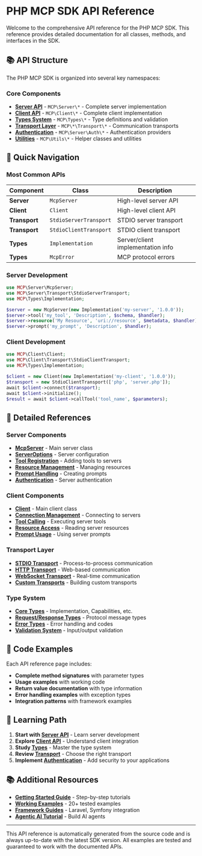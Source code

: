# PHP MCP SDK API Reference

Welcome to the comprehensive API reference for the PHP MCP SDK. This reference provides detailed documentation for all classes, methods, and interfaces in the SDK.

## 📚 API Structure

The PHP MCP SDK is organized into several key namespaces:

### Core Components

- **[Server API](server.md)** - `MCP\Server\*` - Complete server implementation
- **[Client API](client.md)** - `MCP\Client\*` - Complete client implementation
- **[Types System](types/)** - `MCP\Types\*` - Type definitions and validation
- **[Transport Layer](transport/)** - `MCP\*\Transport\*` - Communication transports
- **[Authentication](auth/)** - `MCP\Server\Auth\*` - Authentication providers
- **[Utilities](utilities/)** - `MCP\Utils\*` - Helper classes and utilities

## 🚀 Quick Navigation

### Most Common APIs

| Component     | Class                  | Description                       |
| ------------- | ---------------------- | --------------------------------- |
| **Server**    | `McpServer`            | High-level server API             |
| **Client**    | `Client`               | High-level client API             |
| **Transport** | `StdioServerTransport` | STDIO server transport            |
| **Transport** | `StdioClientTransport` | STDIO client transport            |
| **Types**     | `Implementation`       | Server/client implementation info |
| **Types**     | `McpError`             | MCP protocol errors               |

### Server Development

```php
use MCP\Server\McpServer;
use MCP\Server\Transport\StdioServerTransport;
use MCP\Types\Implementation;

$server = new McpServer(new Implementation('my-server', '1.0.0'));
$server->tool('my_tool', 'Description', $schema, $handler);
$server->resource('My Resource', 'uri://resource', $metadata, $handler);
$server->prompt('my_prompt', 'Description', $handler);
```

### Client Development

```php
use MCP\Client\Client;
use MCP\Client\Transport\StdioClientTransport;
use MCP\Types\Implementation;

$client = new Client(new Implementation('my-client', '1.0.0'));
$transport = new StdioClientTransport(['php', 'server.php']);
await $client->connect($transport);
await $client->initialize();
$result = await $client->callTool('tool_name', $parameters);
```

## 📖 Detailed References

### Server Components

- **[McpServer](server.md#mcpserver)** - Main server class
- **[ServerOptions](server.md#serveroptions)** - Server configuration
- **[Tool Registration](server.md#tool-registration)** - Adding tools to servers
- **[Resource Management](server.md#resource-management)** - Managing resources
- **[Prompt Handling](server.md#prompt-handling)** - Creating prompts
- **[Authentication](auth/)** - Server authentication

### Client Components

- **[Client](client.md#client)** - Main client class
- **[Connection Management](client.md#connection-management)** - Connecting to servers
- **[Tool Calling](client.md#tool-calling)** - Executing server tools
- **[Resource Access](client.md#resource-access)** - Reading server resources
- **[Prompt Usage](client.md#prompt-usage)** - Using server prompts

### Transport Layer

- **[STDIO Transport](transport/stdio.md)** - Process-to-process communication
- **[HTTP Transport](transport/http.md)** - Web-based communication
- **[WebSocket Transport](transport/websocket.md)** - Real-time communication
- **[Custom Transports](transport/custom.md)** - Building custom transports

### Type System

- **[Core Types](types/core-types.md)** - Implementation, Capabilities, etc.
- **[Request/Response Types](types/request-response.md)** - Protocol message types
- **[Error Types](types/errors.md)** - Error handling and codes
- **[Validation System](types/validation.md)** - Input/output validation

## 🔧 Code Examples

Each API reference page includes:

- **Complete method signatures** with parameter types
- **Usage examples** with working code
- **Return value documentation** with type information
- **Error handling examples** with exception types
- **Integration patterns** with framework examples

## 🎯 Learning Path

1. **Start with [Server API](server.md)** - Learn server development
2. **Explore [Client API](client.md)** - Understand client integration
3. **Study [Types](types/)** - Master the type system
4. **Review [Transport](transport/)** - Choose the right transport
5. **Implement [Authentication](auth/)** - Add security to your applications

## 📚 Additional Resources

- **[Getting Started Guide](../getting-started/README.md)** - Step-by-step tutorials
- **[Working Examples](../../examples/README.md)** - 20+ tested examples
- **[Framework Guides](../guides/integrations/)** - Laravel, Symfony integration
- **[Agentic AI Tutorial](../tutorials/specialized/agentic-ai-agents.md)** - Build AI agents

---

This API reference is automatically generated from the source code and is always up-to-date with the latest SDK version. All examples are tested and guaranteed to work with the documented APIs.
